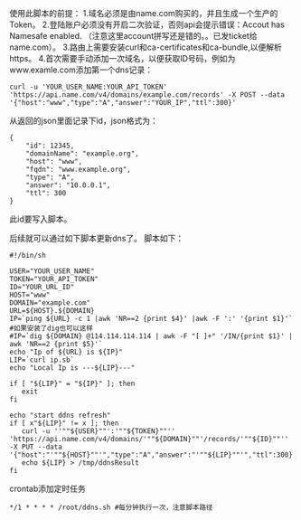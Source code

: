 使用此脚本的前提：
1.域名必须是由name.com购买的，并且生成一个生产的Token。
2.登陆账户必须没有开启二次验证，否则api会提示错误：Accout has Namesafe enabled. （注意这里account拼写还是错的。。已发ticket给name.com）。
3.路由上需要安装curl和ca-certificates和ca-bundle,以便解析https。
4.首次需要手动添加一次域名，以便获取ID号码，例如为www.examle.com添加第一个dns记录：
```
curl -u 'YOUR_USER_NAME:YOUR_API_TOKEN' 'https://api.name.com/v4/domains/example.com/records' -X POST --data '{"host":"www","type":"A","answer":"YOUR_IP","ttl":300}'
```

从返回的json里面记录下id，json格式为：
```
{
    "id": 12345,
    "domainName": "example.org",
    "host": "www",
    "fqdn": "www.example.org",
    "type": "A",
    "answer": "10.0.0.1",
    "ttl": 300
}
```
此id要写入脚本。

后续就可以通过如下脚本更新dns了。
脚本如下：

```
#!/bin/sh

USER="YOUR_USER_NAME"
TOKEN="YOUR_API_TOKEN"
ID="YOUR_URL_ID"
HOST="www"
DOMAIN="example.com"
URL=${HOST}.${DOMAIN}
IP=`ping ${URL} -c 1 |awk 'NR==2 {print $4}' |awk -F ':' '{print $1}'`
#如果安装了dig也可以这样
#IP=`dig ${DOMAIN} @114.114.114.114 | awk -F "[ ]+" '/IN/{print $1}' | awk 'NR==2 {print $5}'`
echo "Ip of ${URL} is ${IP}"
LIP=`curl ip.sb`
echo "Local Ip is ---${LIP}---"

if [ "${LIP}" = "${IP}" ]; then
   exit
fi

echo "start ddns refresh"
if [ x"${LIP}" != x ]; then
   curl -u ''""${USER}""':'""${TOKEN}""'' 'https://api.name.com/v4/domains/'""${DOMAIN}""'/records/'""${ID}""'' -X PUT --data '{"host":"'""${HOST}""'","type":"A","answer":"'""${LIP}""'","ttl":300}'
   echo ${LIP} > /tmp/ddnsResult
fi
```
crontab添加定时任务
```
*/1 * * * * /root/ddns.sh #每分钟执行一次，注意脚本路径
```
